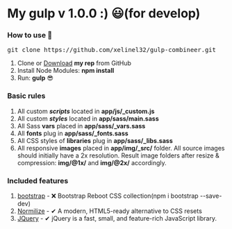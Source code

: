 <h1>My gulp v 1.0.0 :) 😃(for develop)</h1>

<h3>How to use 👀</h3>

<pre>git clone https://github.com/xelinel32/gulp-combineer.git</pre>

<ol>
	<li>Clone or <a href="https://github.com/xelinel32/gulp-combineer.git">Download</a> <strong>my rep</strong> from GitHub</li>
	<li>Install Node Modules: <strong>npm install</strong></li>
	<li>Run: <strong>gulp</strong> 😎</li>
</ol>

<h3>Basic rules</h3>

<ol>
	<li>All custom <strong title="scripts task"><em>scripts</em></strong> located in <strong>app/js/_custom.js</strong></li>
	<li>All custom <strong title="styles task"><em>styles</em></strong> located in <strong>app/sass/main.sass</strong></li>
	<li>All Sass <strong>vars</strong> placed in <strong>app/sass/_vars.sass</strong></li>
	<li>All <strong>fonts</strong> plug in <strong>app/sass/_fonts.sass</strong></li>
	<li>All CSS styles of <strong>libraries</strong> plug in <strong>app/sass/_libs.sass</strong></li>
	<li>All responsive <strong>images</strong> placed in <strong>app/img/_src/</strong> folder. All source images should initially have a 2x resolution. Result image folders after resize & compression: <strong>img/@1x/</strong> and <strong>img/@2x/</strong> accordingly.
	</li>
</ol>

<h3>Included features</h3>

<ol>
    <li><a href="https://getbootstrap.com/docs/4.0/">bootstrap</a> - ❌ Bootstrap Reboot CSS collection(npm i bootstrap --save-dev)</li>
	<li><a href="https://necolas.github.io/normalize.css/">Normilize</a> - ✔ A modern, HTML5-ready alternative to CSS resets</li>
    <li><a href="https://jquery.com/">JQuery</a> - ✔ jQuery is a fast, small, and feature-rich JavaScript library.</li>
</ol>
